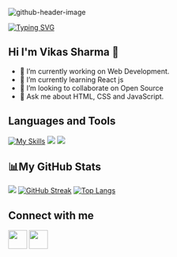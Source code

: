 ![github-header-image](https://user-images.githubusercontent.com/103022164/216770466-323e6fd2-f1bc-459c-a1e0-715af2469a1a.png)


[![Typing SVG](https://readme-typing-svg.demolab.com?font=Fira+Code&size=28&pause=1000&center=true&width=800&lines=Full+Stack+Developer;Learning+Cloud;Love+JavaScript)](https://git.io/typing-svg)

## Hi I'm Vikas Sharma 👋

- 🔭 I’m currently working on Web Development.
- 🌱 I’m currently learning React js
- 👯 I’m looking to collaborate on Open Source
- 💬 Ask me about HTML, CSS and JavaScript.

## Languages and Tools
[![My Skills](https://skillicons.dev/icons?i=c,cpp,html,css,js,bootstrap)](https://skillicons.dev)
[![](https://skillicons.dev/icons?i=tailwind,nodejs,jquery,vscode,sqlite,mongodb)](https://skillicons.dev)
[![](https://skillicons.dev/icons?i=git,github,linux)](https://skillicons.dev)

## 📊My GitHub Stats
![](https://github-readme-stats.vercel.app/api?username=sharmavikas4&show_icons=true&theme=tokyonight)
[![GitHub Streak](https://streak-stats.demolab.com/?user=sharmavikas4&theme=dark)](https://git.io/streak-stats)
[![Top Langs](https://github-readme-stats.vercel.app/api/top-langs/?username=sharmavikas4&layout=compact&theme=dark)](https://github.com/anuraghazra/github-readme-stats)

## Connect with me
<p align="left">
<a href = "https://www.linkedin.com/in/vikas-sharma-263b24232/"><img src="https://skillicons.dev/icons?i=linkedin" width="38px"/></a>
<a href = "https://twitter.com/SharmaVikas_1"><img src="https://skillicons.dev/icons?i=twitter" width="38px"/></a>
</p>
